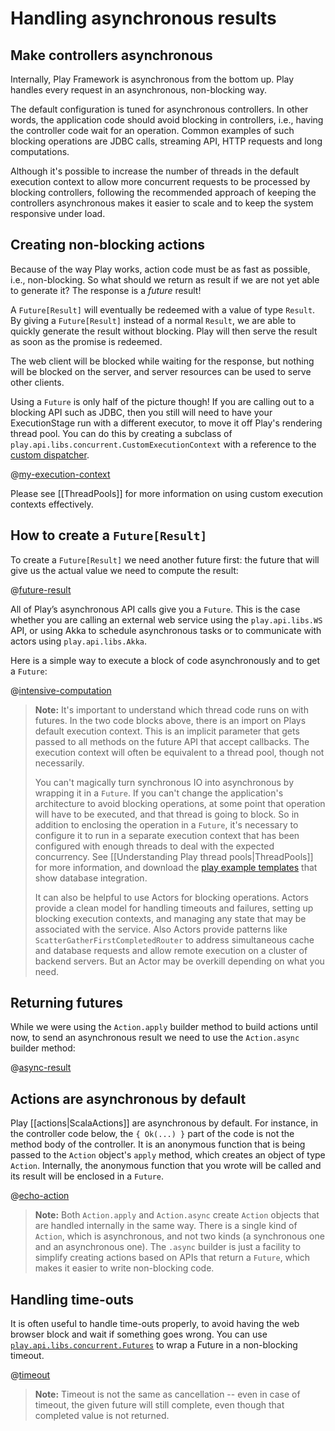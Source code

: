 <!--- Copyright (C) 2009-2019 Lightbend Inc. <https://www.lightbend.com> -->
# Handling asynchronous results

## Make controllers asynchronous

Internally, Play Framework is asynchronous from the bottom up. Play handles every request in an asynchronous, non-blocking way.

The default configuration is tuned for asynchronous controllers. In other words, the application code should avoid blocking in controllers, i.e., having the controller code wait for an operation. Common examples of such blocking operations are JDBC calls, streaming API, HTTP requests and long computations.

Although it's possible to increase the number of threads in the default execution context to allow more concurrent requests to be processed by blocking controllers, following the recommended approach of keeping the controllers asynchronous makes it easier to scale and to keep the system responsive under load.

## Creating non-blocking actions

Because of the way Play works, action code must be as fast as possible, i.e., non-blocking. So what should we return as result if we are not yet able to generate it? The response is a *future* result!

A `Future[Result]` will eventually be redeemed with a value of type `Result`. By giving a `Future[Result]` instead of a normal `Result`, we are able to quickly generate the result without blocking. Play will then serve the result as soon as the promise is redeemed.

The web client will be blocked while waiting for the response, but nothing will be blocked on the server, and server resources can be used to serve other clients.

Using a `Future` is only half of the picture though!  If you are calling out to a blocking API such as JDBC, then you still will need to have your ExecutionStage run with a different executor, to move it off Play's rendering thread pool.  You can do this by creating a subclass of `play.api.libs.concurrent.CustomExecutionContext` with a reference to the [custom dispatcher](https://doc.akka.io/docs/akka/2.5/dispatchers.html?language=scala).

@[my-execution-context](code/ScalaAsync.scala)

Please see [[ThreadPools]] for more information on using custom execution contexts effectively.

## How to create a `Future[Result]`

To create a `Future[Result]` we need another future first: the future that will give us the actual value we need to compute the result:

@[future-result](code/ScalaAsync.scala)

All of Play’s asynchronous API calls give you a `Future`. This is the case whether you are calling an external web service using the `play.api.libs.WS` API, or using Akka to schedule asynchronous tasks or to communicate with actors using `play.api.libs.Akka`.

Here is a simple way to execute a block of code asynchronously and to get a `Future`:

@[intensive-computation](code/ScalaAsync.scala)

> **Note:** It's important to understand which thread code runs on with futures. In the two code blocks above, there is an import on Plays default execution context. This is an implicit parameter that gets passed to all methods on the future API that accept callbacks. The execution context will often be equivalent to a thread pool, though not necessarily.
>
> You can't magically turn synchronous IO into asynchronous by wrapping it in a `Future`. If you can't change the application's architecture to avoid blocking operations, at some point that operation will have to be executed, and that thread is going to block. So in addition to enclosing the operation in a `Future`, it's necessary to configure it to run in a separate execution context that has been configured with enough threads to deal with the expected concurrency. See [[Understanding Play thread pools|ThreadPools]] for more information, and download the [play example templates](https://playframework.com/download#examples) that show database integration.
>
> It can also be helpful to use Actors for blocking operations. Actors provide a clean model for handling timeouts and failures, setting up blocking execution contexts, and managing any state that may be associated with the service. Also Actors provide patterns like `ScatterGatherFirstCompletedRouter` to address simultaneous cache and database requests and allow remote execution on a cluster of backend servers. But an Actor may be overkill depending on what you need.

## Returning futures

While we were using the `Action.apply` builder method to build actions until now, to send an asynchronous result we need to use the `Action.async` builder method:

@[async-result](code/ScalaAsync.scala)

## Actions are asynchronous by default

Play [[actions|ScalaActions]] are asynchronous by default. For instance, in the controller code below, the `{ Ok(...) }` part of the code is not the method body of the controller. It is an anonymous function that is being passed to the `Action` object's `apply` method, which creates an object of type `Action`. Internally, the anonymous function that you wrote will be called and its result will be enclosed in a `Future`.

@[echo-action](../http/code/ScalaActions.scala)

> **Note:** Both `Action.apply` and `Action.async` create `Action` objects that are handled internally in the same way. There is a single kind of `Action`, which is asynchronous, and not two kinds (a synchronous one and an asynchronous one). The `.async` builder is just a facility to simplify creating actions based on APIs that return a `Future`, which makes it easier to write non-blocking code.

## Handling time-outs

It is often useful to handle time-outs properly, to avoid having the web browser block and wait if something goes wrong. You can use [`play.api.libs.concurrent.Futures`](api/scala/play/api/libs/concurrent/Futures.html) to wrap a Future in a non-blocking timeout.

@[timeout](code/ScalaAsync.scala)

> **Note:** Timeout is not the same as cancellation -- even in case of timeout, the given future will still complete, even though that completed value is not returned.
